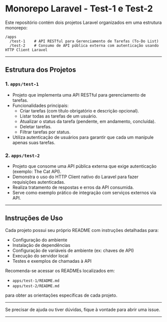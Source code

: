 # Monorepo Laravel - Test-1 e Test-2

Este repositório contém dois projetos Laravel organizados em uma estrutura monorepo:

```
/apps
  /test-1    # API RESTful para Gerenciamento de Tarefas (To-Do List)
  /test-2    # Consumo de API pública externa com autenticação usando HTTP Client Laravel
```
---

## Estrutura dos Projetos

### 1. `apps/test-1`

- Projeto que implementa uma API RESTful para gerenciamento de tarefas.
- Funcionalidades principais:
  - Criar tarefas (com título obrigatório e descrição opcional).
  - Listar todas as tarefas de um usuário.
  - Atualizar o status da tarefa (pendente, em andamento, concluída).
  - Deletar tarefas.
  - Filtrar tarefas por status.
- Utiliza autenticação de usuários para garantir que cada um manipule apenas suas tarefas.

### 2. `apps/test-2`

- Projeto que consome uma API pública externa que exige autenticação (exemplo: The Cat API).
- Demonstra o uso do HTTP Client nativo do Laravel para fazer requisições autenticadas.
- Realiza tratamento de respostas e erros da API consumida.
- Serve como exemplo prático de integração com serviços externos via API.

---

## Instruções de Uso

Cada projeto possui seu próprio README com instruções detalhadas para:

- Configuração do ambiente
- Instalação de dependências
- Configuração de variáveis de ambiente (ex: chaves de API)
- Execução do servidor local
- Testes e exemplos de chamadas à API

Recomenda-se acessar os READMEs localizados em:

- `apps/test-1/README.md`
- `apps/test-2/README.md`

para obter as orientações específicas de cada projeto.

---

Se precisar de ajuda ou tiver dúvidas, fique à vontade para abrir uma issue.

---
